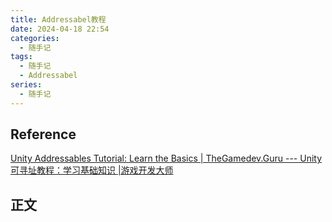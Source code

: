```yaml
---
title: Addressabel教程
date: 2024-04-18 22:54
categories:
  - 随手记
tags:
  - 随手记
  - Addressabel
series:
  - 随手记
---
```

## Reference

[Unity Addressables Tutorial: Learn the Basics | TheGamedev.Guru --- Unity 可寻址教程：学习基础知识 |游戏开发大师](https://thegamedev.guru/unity-addressables/tutorial-learn-the-basics/)

## 正文

